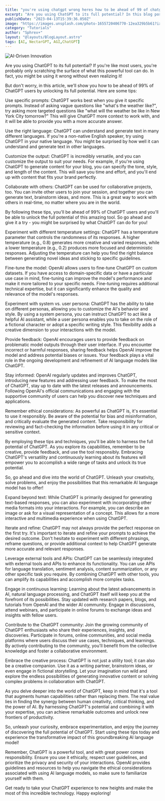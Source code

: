 ```yaml
---
title: "you're using chatgpt wrong heres how to be ahead of 99 of chatgpt users"
excerpt: "Are you using ChatGPT to its full potential? In this blog post, we'll share some tips and tricks to help you get the most out of this powerful AI tool. With our insider knowledge, you'll be ahead of 99% of ChatGPT users and able to generate high-quality content with ease. Don't miss out on this opportunity to take your content creation to the next level!"
publishDate: "2023-04-13T15:39:36.050Z"
image: "https://images.unsplash.com/photo-1655720406770-12ea329b5b61?ixlib=rb-4.0.3&ixid=MnwxMjA3fDB8MHxwaG90by1wYWdlfHx8fGVufDB8fHx8&auto=format&fit=crop&w=1332&q=80"
category: "Tutorials"
author: "Sphrex+"
layout: "@layouts/BlogLayout.astro"
tags: [AI, NectarGPT, AGI,ChatGPT]
---
```


<img src="https://images.unsplash.com/photo-1677696797025-e6a40f6c714d?ixlib=rb-4.0.3&ixid=M3wxMjA3fDB8MHxwaG90by1wYWdlfHx8fGVufDB8fHx8fA%3D%3D&auto=format&fit=crop&w=774&q=80" alt="AI-Driven Innovation" />

Are you using ChatGPT to its full potential? If you're like most users, you're probably only scratching the surface of what this powerful tool can do. In fact, you might be using it wrong without even realizing it!

But don't worry, in this article, we'll show you how to be ahead of 99% of ChatGPT users by unlocking its full potential. Here are some tips:

Use specific prompts: ChatGPT works best when you give it specific prompts. Instead of asking vague questions like "what's the weather like?", try asking more targeted questions like "what will the weather be like in New York City tomorrow?" This will give ChatGPT more context to work with, and it will be able to provide you with a more accurate answer.

Use the right language: ChatGPT can understand and generate text in many different languages. If you're a non-native English speaker, try using ChatGPT in your native language. You might be surprised by how well it can understand and generate text in other languages.

Customize the output: ChatGPT is incredibly versatile, and you can customize the output to suit your needs. For example, if you're using ChatGPT to generate content for your blog, you can specify the tone, style, and length of the content. This will save you time and effort, and you'll end up with content that fits your brand perfectly.

Collaborate with others: ChatGPT can be used for collaborative projects, too. You can invite other users to join your session, and together you can generate text, brainstorm ideas, and more. This is a great way to work with others in real-time, no matter where you are in the world.

By following these tips, you'll be ahead of 99% of ChatGPT users and you'll be able to unlock the full potential of this amazing tool. So go ahead and give it a try - you might be surprised by what ChatGPT can do for you!

Experiment with different temperature settings: ChatGPT has a temperature parameter that controls the randomness of its responses. A higher temperature (e.g., 0.8) generates more creative and varied responses, while a lower temperature (e.g., 0.2) produces more focused and deterministic responses. Adjusting the temperature can help you find the right balance between generating novel ideas and sticking to specific guidelines.

Fine-tune the model: OpenAI allows users to fine-tune ChatGPT on custom datasets. If you have access to domain-specific data or have a particular use case in mind, fine-tuning can improve the model's performance and make it more tailored to your specific needs. Fine-tuning requires additional technical expertise, but it can significantly enhance the quality and relevance of the model's responses.

Experiment with system vs. user persona: ChatGPT has the ability to take on different personas, allowing you to customize the AI's behavior and style. By using a system persona, you can instruct ChatGPT to act like a helpful AI assistant, while a user persona enables you to take on the role of a fictional character or adopt a specific writing style. This flexibility adds a creative dimension to your interactions with the model.

Provide feedback: OpenAI encourages users to provide feedback on problematic model outputs through their user interface. If you encounter incorrect or harmful responses, sharing feedback helps OpenAI improve the model and address potential biases or issues. Your feedback plays a vital role in the ongoing development and refinement of AI language models like ChatGPT.

Stay informed: OpenAI regularly updates and improves ChatGPT, introducing new features and addressing user feedback. To make the most of ChatGPT, stay up to date with the latest releases and announcements. Following OpenAI's official communications and engaging with the supportive community of users can help you discover new techniques and applications.

Remember ethical considerations: As powerful as ChatGPT is, it's essential to use it responsibly. Be aware of the potential for bias and misinformation, and critically evaluate the generated content. Take responsibility for reviewing and fact-checking the information before using it in any critical or sensitive context.

By employing these tips and techniques, you'll be able to harness the full potential of ChatGPT. As you explore its capabilities, remember to be creative, provide feedback, and use the tool responsibly. Embracing ChatGPT's versatility and continuously learning about its features will empower you to accomplish a wide range of tasks and unlock its true potential.

So, go ahead and dive into the world of ChatGPT. Unleash your creativity, solve problems, and enjoy the possibilities that this remarkable AI language model has to offer!

Expand beyond text: While ChatGPT is primarily designed for generating text-based responses, you can also experiment with incorporating other media formats into your interactions. For example, you can describe an image or ask for a visual representation of a concept. This allows for a more interactive and multimedia experience when using ChatGPT.

Iterate and refine: ChatGPT may not always provide the perfect response on the first try. It's important to iterate and refine your prompts to achieve the desired outcome. Don't hesitate to experiment with different phrasings, reframe questions, or provide additional context to help ChatGPT generate more accurate and relevant responses.

Leverage external tools and APIs: ChatGPT can be seamlessly integrated with external tools and APIs to enhance its functionality. You can use APIs for language translation, sentiment analysis, content summarization, or any other specific task you require. By combining ChatGPT with other tools, you can amplify its capabilities and accomplish more complex tasks.

Engage in continuous learning: Learning about the latest advancements in AI, natural language processing, and ChatGPT itself will keep you at the forefront of its possibilities. Stay updated with research papers, blogs, and tutorials from OpenAI and the wider AI community. Engage in discussions, attend webinars, and participate in online forums to exchange ideas and insights with fellow users.

Contribute to the ChatGPT community: Join the growing community of ChatGPT enthusiasts who share their experiences, insights, and discoveries. Participate in forums, online communities, and social media platforms where users discuss their use cases, techniques, and learnings. By actively contributing to the community, you'll benefit from the collective knowledge and foster a collaborative environment.

Embrace the creative process: ChatGPT is not just a utility tool; it can also be a creative companion. Use it as a writing partner, brainstorm ideas, or even engage in fictional storytelling. Let your imagination run wild and explore the endless possibilities of generating innovative content or solving complex problems in collaboration with ChatGPT.

As you delve deeper into the world of ChatGPT, keep in mind that it's a tool that augments human capabilities rather than replacing them. The real value lies in finding the synergy between human creativity, critical thinking, and the power of AI. By harnessing ChatGPT's potential and combining it with your expertise, you can achieve remarkable outcomes and unlock new frontiers of productivity.

So, unleash your curiosity, embrace experimentation, and enjoy the journey of discovering the full potential of ChatGPT. Start using these tips today and experience the transformative impact of this groundbreaking AI language model!

Remember, ChatGPT is a powerful tool, and with great power comes responsibility. Ensure you use it ethically, respect user guidelines, and prioritize the privacy and security of your interactions. OpenAI provides guidelines and resources to help you navigate the ethical considerations associated with using AI language models, so make sure to familiarize yourself with them.

Get ready to take your ChatGPT experience to new heights and make the most of this incredible technology. Happy exploring!
